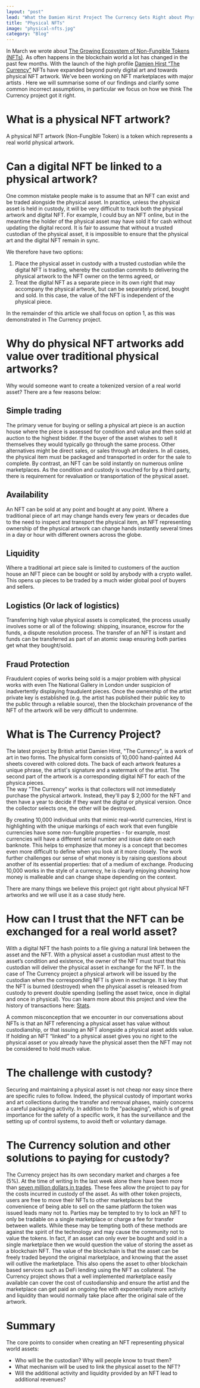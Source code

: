 ```yaml
---
layout: "post"
lead: "What the Damien Hirst Project The Currency Gets Right about Physical NFTs"
title: "Physical NFTs"
image: "physical-nfts.jpg"
category: "Blog"
---
```


In March we wrote about [The Growing Ecosystem of Non-Fungible Tokens (NFTs)](https://appliedblockchain.com/growing-ecosystem-non-fungible-tokens). As often happens in the blockchain world a lot has changed in the past few months. With the launch of the high profile [Damien Hirst “The Currency”](https://www.heni.com/) NFTs have expanded beyond purely digital art and towards physical NFT artwork. We've been working on NFT marketplaces with major artists . Here we will summarise some of our findings and clarify some common incorrect assumptions, in particular we focus on how we think The Currency project got it right.

# What is a physical NFT artwork?

A physical NFT artwork (Non-Fungible Token) is a token which represents a real world physical artwork.

# Can a digital NFT be linked to a physical artwork?

One common mistake people make is to assume that an NFT can exist and be traded alongside the physical asset. In practice, unless the physical asset is held in custody, it will be very difficult to track both the physical artwork and digital NFT. For example, I could buy an NFT online, but in the meantime the holder of the physical asset may have sold it for cash without updating the digital record. It is fair to assume that without a trusted custodian of the physical asset, it is impossible to ensure that the physical art and the digital NFT remain in sync.

We therefore have two options:
1. Place the physical asset in custody with a trusted custodian while the digital NFT is trading, whereby the custodian commits to delivering the physical artwork to the NFT owner on the terms agreed, or
2. Treat the digital NFT as a separate piece in its own right that may accompany the physical artwork, but can be separately priced, bought and sold. In this case, the value of the NFT is independent of the physical piece.

In the remainder of this article we shall focus on option 1, as this was demonstrated in The Currency project.

# Why do physical NFT artworks add value over traditional physical artworks?

Why would someone want to create a tokenized version of a real world asset? There are a few reasons below:

## Simple trading

The primary venue for buying or selling a physical art piece is an auction house where the piece is assessed for condition and value and then sold at auction to the highest bidder. If the buyer of the asset wishes to sell it themselves they would typically go through the same process. Other alternatives might be direct sales, or sales through art dealers. In all cases, the physical item must be packaged and transported in order for the sale to complete. By contrast, an NFT can be sold instantly on numerous online marketplaces. As the condition and custody is vouched for by a third party, there is requirement for revaluation or transportation of the physical asset.

## Availability

An NFT can be sold at any point and bought at any point. Where a traditional piece of art may change hands every few years or decades due to the need to inspect and transport the physical item, an NFT representing ownership of the physical artwork can change hands instantly several times in a day or hour with different owners across the globe.

## Liquidity

Where a traditional art piece sale is limited to customers of the auction house an NFT piece can be bought or sold by anybody with a crypto wallet. This opens up pieces to be traded by a much wider global pool of buyers and sellers.

## Logistics (Or lack of logistics)

Transferring high value physical assets is complicated, the process usually involves some or all of the following: shipping, insurance, escrow for the funds, a dispute resolution process. The transfer of an NFT is instant and funds can be transferred as part of an atomic swap ensuring both parties get what they bought/sold.

## Fraud Protection

Fraudulent copies of works being sold is a major problem with physical works with even The National Gallery in London under suspicion of inadvertently displaying fraudulent pieces. Once the ownership of the artist private key is established (e.g. the artist has published their public key to the public through a reliable source), then the blockchain provenance of the NFT of the artwork will be very difficult to undermine.

# What is The Currency Project?

The latest project by British artist Damien Hirst, "The Currency", is a work of art in two forms. The physical form consists of 10,000 hand-painted A4 sheets covered with colored dots. The back of each artwork features a unique phrase, the artist's signature and a watermark of the artist. The second part of the artwork is a corresponding digital NFT for each of the physica pieces.  
The way "The Currency" works is that collectors will not immediately purchase the physical artwork. Instead, they'll pay $ 2,000 for the NFT and then have a year to decide if they want the digital or physical version. Once the collector selects one, the other will be destroyed.

By creating 10,000 individual units that mimic real-world currencies, Hirst is highlighting with the unique markings of each work that even fungible currencies have some non-fungible properties - for example, most currencies will have a different serial number and issue date on each banknote. This helps to emphasize that money is a concept that becomes even more difficult to define when you look at it more closely. The work further challenges our sense of what money is by raising questions about another of its essential properties: that of a medium of exchange. Producing 10,000 works in the style of a currency, he is clearly enjoying showing how money is malleable and can change shape depending on the context.

There are many things we believe this project got right about physical NFT artworks and we will use it as a case study here.

# How can I trust that the NFT can be exchanged for a real world asset?

With a digital NFT the hash points to a file giving a natural link between the asset and the NFT. With a physical asset a custodian must attest to the asset’s condition and existence, the owner of the NFT must trust that this custodian will deliver the physical asset in exchange for the NFT. In the case of The Currency project a physical artwork will be issued by the custodian when the corresponding NFT is given in exchange. It is key that the NFT is burned (destroyed) when the physical asset is released from custody to prevent double spending (selling the asset twice, once in digital and once in physical). You can learn more about this project and view the history of transactions here: [Stats](https://currency.nft.heni.com/stats).

A common misconception that we encounter in our conversations about NFTs is that an NFT referencing a physical asset has value without custodianship, or that issuing an NFT alongside a physical asset adds value. If holding an NFT “linked” to a physical asset gives you no right to the physical asset or you already have the physical asset then the NFT may not be considered to hold much value.

# The challenge with custody?

Securing and maintaining a physical asset is not cheap nor easy since there are specific rules to follow. Indeed, the physical custody of important works and art collections during the transfer and removal phases, mainly concerns a careful packaging activity. In addition to the "packaging", which is of great importance for the safety of a specific work, it has the surveillance and the setting up of control systems, to avoid theft or voluntary damage.

# The Currency solution and other solutions to paying for custody?

The Currency project has its own secondary market and charges a fee (5%). At the time of writing In the last week alone there have been more than [seven million dollars in trades](https://nft.heni.com/stats). These fees allow the project to pay for the costs incurred in custody of the asset. As with other token projects, users are free to move their NFTs to other marketplaces but the convenience of being able to sell on the same platform the token was issued leads many not to. Parties may be tempted to try to lock an NFT to only be tradable on a single marketplace or charge a fee for transfer between wallets. While these may be tempting both of these methods are against the spirit of the technology and may cause the community not to value the tokens. In fact, if an asset can only ever be bought and sold in a single marketplace then we would question the value of storing the asset as a blockchain NFT. The value of the blockchain is that the asset can be freely traded beyond the original marketplace, and knowing that the asset will outlive the marketplace. This also opens the asset to other blockchain based services such as DeFi lending using the NFT as collateral. The Currency project shows that a well implemented marketplace easily available can cover the cost of custodianship and ensure the artist and the marketplace can get paid an ongoing fee with exponentially more activity and liquidity than would normally take place after the original sale of the artwork.

# Summary

The core points to consider when creating an NFT representing physical world assets:
- Who will be the custodian? Why will people know to trust them?
- What mechanism will be used to link the physical asset to the NFT?
- Will the additional activity and liquidity provided by an NFT lead to additional revenues?
